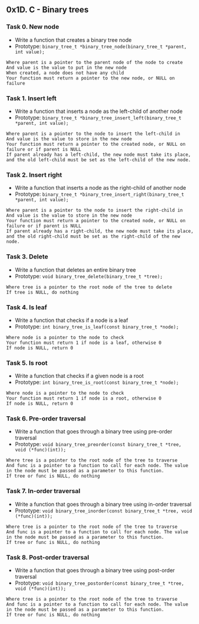 ## 0x1D. C - Binary trees
### Task 0. New node
- Write a function that creates a binary tree node
- Prototype: ```binary_tree_t *binary_tree_node(binary_tree_t *parent, int value);```
```
Where parent is a pointer to the parent node of the node to create
And value is the value to put in the new node
When created, a node does not have any child
Your function must return a pointer to the new node, or NULL on failure
```

### Task 1. Insert left
- Write a function that inserts a node as the left-child of another node
- Prototype: ```binary_tree_t *binary_tree_insert_left(binary_tree_t *parent, int value);```
```
Where parent is a pointer to the node to insert the left-child in
And value is the value to store in the new node
Your function must return a pointer to the created node, or NULL on failure or if parent is NULL
If parent already has a left-child, the new node must take its place, and the old left-child must be set as the left-child of the new node.
```

### Task 2. Insert right
- Write a function that inserts a node as the right-child of another node
- Prototype: ```binary_tree_t *binary_tree_insert_right(binary_tree_t *parent, int value);```
```
Where parent is a pointer to the node to insert the right-child in
And value is the value to store in the new node
Your function must return a pointer to the created node, or NULL on failure or if parent is NULL
If parent already has a right-child, the new node must take its place, and the old right-child must be set as the right-child of the new node.
```

### Task 3. Delete
- Write a function that deletes an entire binary tree
- Prototype: ```void binary_tree_delete(binary_tree_t *tree);```
```
Where tree is a pointer to the root node of the tree to delete
If tree is NULL, do nothing
```

### Task 4. Is leaf
- Write a function that checks if a node is a leaf
- Prototype: ```int binary_tree_is_leaf(const binary_tree_t *node);```
```
Where node is a pointer to the node to check
Your function must return 1 if node is a leaf, otherwise 0
If node is NULL, return 0
```

### Task 5. Is root
- Write a function that checks if a given node is a root
- Prototype: ```int binary_tree_is_root(const binary_tree_t *node);```
```
Where node is a pointer to the node to check
Your function must return 1 if node is a root, otherwise 0
If node is NULL, return 0
```

### Task 6. Pre-order traversal
- Write a function that goes through a binary tree using pre-order traversal
- Prototype: ```void binary_tree_preorder(const binary_tree_t *tree, void (*func)(int));```
```
Where tree is a pointer to the root node of the tree to traverse
And func is a pointer to a function to call for each node. The value in the node must be passed as a parameter to this function.
If tree or func is NULL, do nothing
```

### Task 7. In-order traversal
- Write a function that goes through a binary tree using in-order traversal
- Prototype: ```void binary_tree_inorder(const binary_tree_t *tree, void (*func)(int));```
```
Where tree is a pointer to the root node of the tree to traverse
And func is a pointer to a function to call for each node. The value in the node must be passed as a parameter to this function.
If tree or func is NULL, do nothing
```

### Task 8. Post-order traversal
- Write a function that goes through a binary tree using post-order traversal
- Prototype: ```void binary_tree_postorder(const binary_tree_t *tree, void (*func)(int));```
```
Where tree is a pointer to the root node of the tree to traverse
And func is a pointer to a function to call for each node. The value in the node must be passed as a parameter to this function.
If tree or func is NULL, do nothing
````
